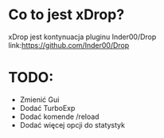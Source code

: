 # Co to jest xDrop?
xDrop jest kontynuacja pluginu Inder00/Drop link:https://github.com/Inder00/Drop

# TODO:

* Zmienić Gui
* Dodać TurboExp
* Dodać komende /reload
* Dodać więcej opcji do statystyk


  
